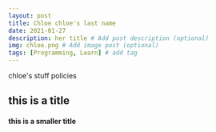 ```yaml
---
layout: post
title: Chloe chloe's last name
date: 2021-01-27
description: her title # Add post description (optional)
img: chloe.png # Add image post (optional)
tags: [Programming, Learn] # add tag
---
```

chloe's stuff
policies

## this is a title

#### this is a smaller title
